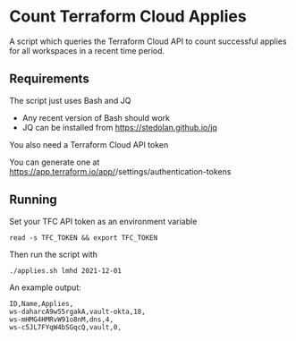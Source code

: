 # Count Terraform Cloud Applies

A script which queries the Terraform Cloud API to count successful applies for all
workspaces in a recent time period.

## Requirements

The script just uses Bash and JQ
* Any recent version of Bash should work
* JQ can be installed from https://stedolan.github.io/jq


You also need a Terraform Cloud API token

You can generate one at https://app.terraform.io/app/<your org here>/settings/authentication-tokens

## Running

Set your TFC API token as an environment variable

```
read -s TFC_TOKEN && export TFC_TOKEN
```


Then run the script with
```
./applies.sh lmhd 2021-12-01
```


An example output:

```
ID,Name,Applies,
ws-daharcA9w55rgakA,vault-okta,18,
ws-mHMG4HMRvW91o8nM,dns,4,
ws-c5JL7FYqW4bSGqcQ,vault,0,
```
